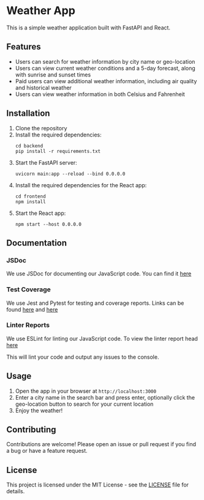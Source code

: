 # Weather App

This is a simple weather application built with FastAPI and React.

## Features

- Users can search for weather information by city name or geo-location
- Users can view current weather conditions and a 5-day forecast, along with sunrise and sunset times
- Paid users can view additional weather information, including air quality and historical weather
- Users can view weather information in both Celsius and Fahrenheit

## Installation

1. Clone the repository
2. Install the required dependencies:
   ```
   cd backend
   pip install -r requirements.txt
   ```
3. Start the FastAPI server:
   ```
   uvicorn main:app --reload --bind 0.0.0.0
   ```
4. Install the required dependencies for the React app:
   ```
   cd frontend
   npm install
   ```
5. Start the React app:
   ```
   npm start --host 0.0.0.0
   ```

## Documentation

### JSDoc

We use JSDoc for documenting our JavaScript code. You can find it [here](https://ddomin212.github.io/fullstack-weather/frontend/out/index.html)

### Test Coverage

We use Jest and Pytest for testing and coverage reports. Links can be found [here](https://ddomin212.github.io/fullstack-weather/backend/cov) and [here](https://ddomin212.github.io/fullstack-weather/frontend/coverage/lcov-report/index.html)

### Linter Reports

We use ESLint for linting our JavaScript code. To view the linter report head [here](https://ddomin212.github.io/fullstack-weather/frontend/reports/report.html)

This will lint your code and output any issues to the console.

## Usage

1. Open the app in your browser at `http://localhost:3000`
2. Enter a city name in the search bar and press enter, optionally click the geo-location button to search for your current location
3. Enjoy the weather!

## Contributing

Contributions are welcome! Please open an issue or pull request if you find a bug or have a feature request.

## License

This project is licensed under the MIT License - see the [LICENSE](LICENSE) file for details.
